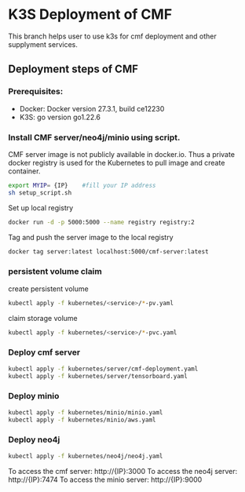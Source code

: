 # K3S Deployment of CMF
This branch helps user to use k3s for cmf deployment and other supplyment services.

## Deployment steps of CMF

### Prerequisites:
- Docker: Docker version 27.3.1, build ce12230
- K3S: go version go1.22.6


### Install CMF server/neo4j/minio using script.
CMF server image is not publicly available in docker.io. Thus a private docker registry is used for the Kubernetes to pull image and create container.
```bash
export MYIP= {IP}    #fill your IP address
sh setup_script.sh
```
Set up local registry
```bash
docker run -d -p 5000:5000 --name registry registry:2
```
Tag and push the server image to the local registry
```bash
docker tag server:latest localhost:5000/cmf-server:latest
```
### persistent volume claim
create persistent volume
```bash
kubectl apply -f kubernetes/<service>/*-pv.yaml
```
claim storage volume
```bash
kubectl apply -f kubernetes/<service>/*-pvc.yaml
```

### Deploy cmf server
```bash
kubectl apply -f kubernetes/server/cmf-deployment.yaml
kubectl apply -f kubernetes/server/tensorboard.yaml
```

### Deploy minio
```bash
kubectl apply -f kubernetes/minio/minio.yaml
kubectl apply -f kubernetes/minio/aws.yaml
```

### Deploy neo4j
```bash
kubectl apply -f kubernetes/neo4j/neo4j.yaml
```

To access the cmf server: http://{IP}:3000
To access the neo4j server: http://{IP}:7474
To access the minio server: http://{IP}:9000